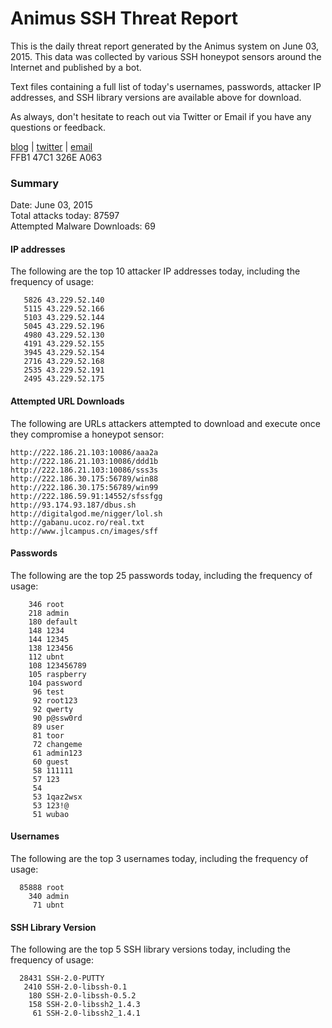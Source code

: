 # Animus SSH Threat Report

This is the daily threat report generated by the Animus system on June 03, 2015. This data was collected by various SSH honeypot sensors around the Internet and published by a bot.  

Text files containing a full list of today's usernames, passwords, attacker IP addresses, and SSH library versions are available above for download.  

As always, don't hesitate to reach out via Twitter or Email if you have any questions or feedback.  

[blog](http://morris.guru) | [twitter](https://twitter.com/andrew___morris) | [email](mailto:andrew@morris.guru)  
FFB1 47C1 326E A063  

### Summary

Date: June 03, 2015  
Total attacks today: 87597  
Attempted Malware Downloads: 69 

#### IP addresses
The following are the top 10 attacker IP addresses today, including the frequency of usage:
```
   5826 43.229.52.140
   5115 43.229.52.166
   5103 43.229.52.144
   5045 43.229.52.196
   4980 43.229.52.130
   4191 43.229.52.155
   3945 43.229.52.154
   2716 43.229.52.168
   2535 43.229.52.191
   2495 43.229.52.175
```

#### Attempted URL Downloads
The following are URLs attackers attempted to download and execute once they compromise a honeypot sensor:
```
http://222.186.21.103:10086/aaa2a
http://222.186.21.103:10086/ddd1b
http://222.186.21.103:10086/sss3s
http://222.186.30.175:56789/win88
http://222.186.30.175:56789/win99
http://222.186.59.91:14552/sfssfgg
http://93.174.93.187/dbus.sh
http://digitalgod.me/nigger/lol.sh
http://gabanu.ucoz.ro/real.txt
http://www.jlcampus.cn/images/sff
```

#### Passwords
The following are the top 25 passwords today, including the frequency of usage:
```
    346 root
    218 admin
    180 default
    148 1234
    144 12345
    138 123456
    112 ubnt
    108 123456789
    105 raspberry
    104 password
     96 test
     92 root123
     92 qwerty
     90 p@ssw0rd
     89 user
     81 toor
     72 changeme
     61 admin123
     60 guest
     58 111111
     57 123
     54 
     53 1qaz2wsx
     53 123!@
     51 wubao
```

#### Usernames
The following are the top 3 usernames today, including the frequency of usage:
```
  85888 root
    340 admin
     71 ubnt
```

#### SSH Library Version
The following are the top 5 SSH library versions today, including the frequency of usage:
```
  28431 SSH-2.0-PUTTY
   2410 SSH-2.0-libssh-0.1
    180 SSH-2.0-libssh-0.5.2
    158 SSH-2.0-libssh2_1.4.3
     61 SSH-2.0-libssh2_1.4.1
```
